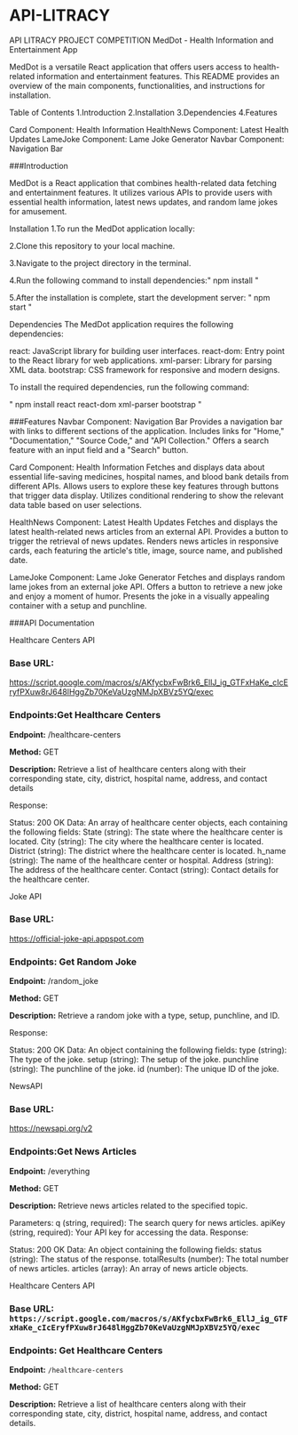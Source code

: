 # API-LITRACY
API LITRACY PROJECT COMPETITION
MedDot - Health Information and Entertainment App

MedDot is a versatile React application that offers users access to health-related information and entertainment features. This README provides an overview of the main components, functionalities, and instructions for installation.

Table of Contents
1.Introduction
2.Installation
3.Dependencies
4.Features

Card Component: Health Information
HealthNews Component: Latest Health Updates
LameJoke Component: Lame Joke Generator
Navbar Component: Navigation Bar


###Introduction

MedDot is a React application that combines health-related data fetching and entertainment features. It utilizes various APIs to provide users with essential health information, latest news updates, and random lame jokes for amusement.

Installation
1.To run the MedDot application locally:

2.Clone this repository to your local machine.

3.Navigate to the project directory in the terminal.

4.Run the following command to install dependencies:" npm install "

5.After the installation is complete, start the development server: " npm start "

Dependencies
The MedDot application requires the following dependencies:

react: JavaScript library for building user interfaces.
react-dom: Entry point to the React library for web applications.
xml-parser: Library for parsing XML data.
bootstrap: CSS framework for responsive and modern designs.

To install the required dependencies, run the following command:

"  npm install react react-dom xml-parser bootstrap   "



###Features
Navbar Component: Navigation Bar
	Provides a navigation bar with links to different sections of the application.
	Includes links for "Home," "Documentation," "Source Code," and "API Collection."
	Offers a search feature with an input field and a "Search" button.

Card Component: Health Information
	Fetches and displays data about essential life-saving medicines, hospital names, and blood bank details from different APIs.
	Allows users to explore these key features through buttons that trigger data display.
	Utilizes conditional rendering to show the relevant data table based on user selections.

HealthNews Component: Latest Health Updates
	Fetches and displays the latest health-related news articles from an external API.
	Provides a button to trigger the retrieval of news updates.
	Renders news articles in responsive cards, each featuring the article's title, image, source name, and published date.

LameJoke Component: Lame Joke Generator
	Fetches and displays random lame jokes from an external joke API.
	Offers a button to retrieve a new joke and enjoy a moment of humor.
	Presents the joke in a visually appealing container with a setup and punchline.



###API Documentation

Healthcare Centers API

### Base URL:
https://script.google.com/macros/s/AKfycbxFwBrk6_EllJ_ig_GTFxHaKe_cIcEryfPXuw8rJ648lHggZb70KeVaUzgNMJpXBVz5YQ/exec

### Endpoints:Get Healthcare Centers

**Endpoint:** /healthcare-centers

**Method:** GET

**Description:** Retrieve a list of healthcare centers along with their corresponding state, city, district, hospital name, address, and contact details

Response:

Status: 200 OK
Data: An array of healthcare center objects, each containing the following fields:
State (string): The state where the healthcare center is located.
City (string): The city where the healthcare center is located.
District (string): The district where the healthcare center is located.
h_name (string): The name of the healthcare center or hospital.
Address (string): The address of the healthcare center.
Contact (string): Contact details for the healthcare center.


Joke API

### Base URL: 
https://official-joke-api.appspot.com

### Endpoints: Get Random Joke

**Endpoint:** /random_joke

**Method:** GET

**Description:** Retrieve a random joke with a type, setup, punchline, and ID.

Response:

Status: 200 OK
Data: An object containing the following fields:
type (string): The type of the joke.
setup (string): The setup of the joke.
punchline (string): The punchline of the joke.
id (number): The unique ID of the joke.


NewsAPI

### Base URL:
https://newsapi.org/v2

### Endpoints:Get News Articles

**Endpoint:** /everything

**Method:** GET

**Description:** Retrieve news articles related to the specified topic.

Parameters:
q (string, required): The search query for news articles.
apiKey (string, required): Your API key for accessing the data.
Response:

Status: 200 OK
Data: An object containing the following fields:
status (string): The status of the response.
totalResults (number): The total number of news articles.
articles (array): An array of news article objects.


Healthcare Centers API

### Base URL: `https://script.google.com/macros/s/AKfycbxFwBrk6_EllJ_ig_GTFxHaKe_cIcEryfPXuw8rJ648lHggZb70KeVaUzgNMJpXBVz5YQ/exec`

### Endpoints: Get Healthcare Centers

**Endpoint:** `/healthcare-centers`

**Method:** GET

**Description:** Retrieve a list of healthcare centers along with their corresponding state, city, district, hospital name, address, and contact details.


    
